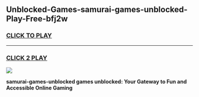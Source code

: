 
## Unblocked-Games-samurai-games-unblocked-Play-Free-bfj2w
<h3>
<a href="https://premium76.site?title=samurai-games-unblocked&ref=17A">CLICK TO PLAY</a></h3>
<hr>

<h3>
<a href="https://premium76.site?title=samurai-games-unblocked&ref=17A">CLICK 2 PLAY</a>
  
</h3>

<a href="https://premium76.site?title=samurai-games-unblocked&ref=17A"><img src="https://clearcache.store/games.png"></a>


**samurai-games-unblocked games unblocked: Your Gateway to Fun and Accessible Online Gaming**
